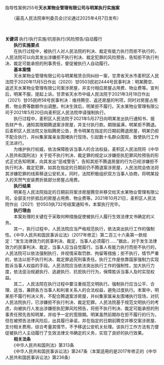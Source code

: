 指导性案例255号**天水某物业管理有限公司与明某执行实施案**

　　（最高人民法院审判委员会讨论通过2025年4月7日发布）

　　

**关键词** 执行/执行实施/抗拒执行/风险预告/自动履行  
　　**执行实施要点**  
　　在执行过程中，被执行人对人民法院的判决、裁定有能力执行而拒不执行的，人民法院可以向其发出涉嫌拒不执行判决、裁定犯罪的风险预告，告知拒不执行判决、裁定可能承担的刑事责任，督促被执行人自动履行。  
　　**基本案情**  
　　天水某物业管理有限公司与明某租赁合同纠纷一案，甘肃省天水市麦积区人民法院于2020年11月5日作出（2020）甘0503民初2444号民事判决：明某腾空、返还天水某物业管理有限公司案涉房屋，并支付相应房屋占用费、物业费等。宣判后，明某不服，提起上诉。甘肃省天水市中级人民法院于2021年3月18日作出（2021）甘05民终58号民事判决：维持腾空、返还房屋的判项，同时对房屋占用费、物业费等数额作出调整。判决生效后，明某拒不履行。天水某物业管理有限公司于2021年5月20日向麦积区人民法院申请强制执行。  
　　执行过程中，麦积区人民法院于2021年5月27日向明某发出执行通知书、报告财产令，通知其限期腾退案涉房屋，并支付执行款。期限届满，明某拒不腾退。后麦积区人民法院又张贴腾房公告，责令明某在指定的日期前腾退房屋，明某仍拒不配合执行，并纠集家属亲友围堵执行现场，引起数十名群众围观，致使执行工作无法进行。  
　　为维护执行权威，依法保障胜诉当事人的合法权益，麦积区人民法院将《中华人民共和国刑法》关于拒不执行判决、裁定罪的规定以涉嫌拒执犯罪风险预告的形式正式告知明某，向其发出“惩戒警告”，告知其拒不腾退房屋的行为已经涉嫌拒不执行判决、裁定犯罪，如其在指定的日期前仍不腾退案涉房屋，人民法院会依法将其涉嫌犯罪的线索移送公安机关。同时，法院积极组织双方当事人协商，将明某投入的天然气安装费折抵部分房屋占用费。  
　　**执行结果**  
　　明某在人民法院指定的日期前将案涉房屋腾空并移交给天水某物业管理有限公司，全部支付折抵后的房屋占用费、物业费等。2021年10月21日，麦积区人民法院作出（2021）甘0503执732号结案通知书，本案执行完毕。  
　　**执行理由**  
　　本案处理的关键在于采取何种措施促使被执行人履行生效法律文书确定的义务。  
　　其一，执行过程中，人民法院应当严格规范执行，依法突出执行工作的强制性。《中华人民共和国民事诉讼法》（2017年修正）第二百三十六条第一款规定：“发生法律效力的民事判决、裁定，当事人必须履行……”据此，对于发生法律效力的民事判决、裁定，当事人应当自觉履行。当事人有能力执行而拒不执行的，人民法院可以依法强制执行，并视情采取罚款、拘留等措施；拒不执行，情节严重的，依法以拒不执行判决、裁定罪追究刑事责任。执行工作是依靠国家强制力实现胜诉当事人权益的手段。人民法院应当依法突出执行工作的强制性，加大执行力度，依法惩治规避执行、逃避执行、抗拒执行行为，保障胜诉当事人及时实现权益。  
　　其二，人民法院在执行过程中要注重规范文明执行。强制执行应当公平、合理、适当，兼顾各方当事人和利害关系人的合法权益，避免过度执行。本案中，明某拒不履行判决义务，不配合腾退案涉房屋，并纠集家属亲友围堵执行现场，对抗人民法院执行，已涉嫌拒不执行判决、裁定犯罪。人民法院基于规范文明执行的考虑，向被执行人发出涉嫌拒执犯罪风险预告，将拒不执行判决、裁定可能承担的刑事责任预先告知明某，并给予一定的宽限期。明某虽然前期存在拒不履行的行为，但在被预告法律风险后，出具履行承诺，并在指定的日期前腾空并移交案涉房屋、支付相关费用，综合考量其情节，不予移送公安机关处理。该执行工作方法有力督促被执行人主动履行了生效法律文书确定的义务，实现了良好的执行效果。  
　　**相关法条**  
　　《中华人民共和国刑法》第313条  
　　《中华人民共和国民事诉讼法》第247条（本案适用的是2017年修正的《中华人民共和国民事诉讼法》第236条）
